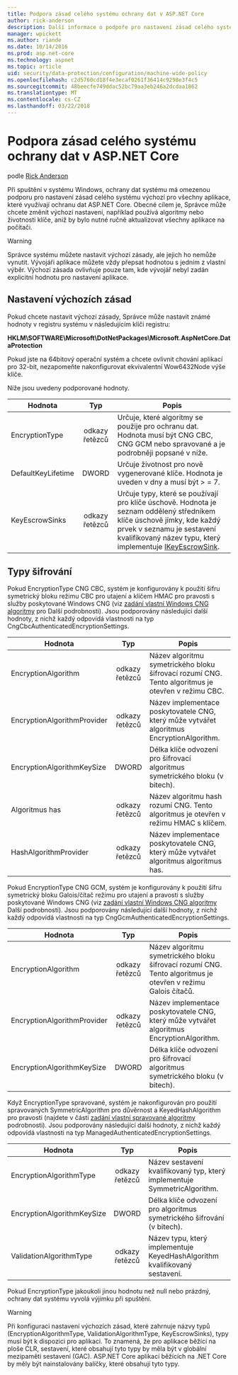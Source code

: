 ```yaml
---
title: Podpora zásad celého systému ochrany dat v ASP.NET Core
author: rick-anderson
description: Další informace o podpoře pro nastavení zásad celého systému výchozí pro všechny aplikace, které využívají ochranu dat ASP.NET Core.
manager: wpickett
ms.author: riande
ms.date: 10/14/2016
ms.prod: asp.net-core
ms.technology: aspnet
ms.topic: article
uid: security/data-protection/configuration/machine-wide-policy
ms.openlocfilehash: c2d5760cd18f4e3ecaf0261f36414c9298e3f4c5
ms.sourcegitcommit: 48beecfe749ddac52bc79aa3eb246a2dcdaa1862
ms.translationtype: MT
ms.contentlocale: cs-CZ
ms.lasthandoff: 03/22/2018
---
```

# <a name="data-protection-machine-wide-policy-support-in-aspnet-core"></a>Podpora zásad celého systému ochrany dat v ASP.NET Core

podle [Rick Anderson](https://twitter.com/RickAndMSFT)

Při spuštění v systému Windows, ochrany dat systému má omezenou podporu pro nastavení zásad celého systému výchozí pro všechny aplikace, které využívají ochranu dat ASP.NET Core. Obecné cílem je, Správce může chcete změnit výchozí nastavení, například používá algoritmy nebo životnosti klíče, aniž by bylo nutné ručně aktualizovat všechny aplikace na počítači.

> [!WARNING]
> Správce systému můžete nastavit výchozí zásady, ale jejich ho nemůže vynutit. Vývojáři aplikace můžete vždy přepsat hodnotou s jedním z vlastní výběr. Výchozí zásada ovlivňuje pouze tam, kde vývojář nebyl zadán explicitní hodnotu pro nastavení aplikace.

## <a name="setting-default-policy"></a>Nastavení výchozích zásad

Pokud chcete nastavit výchozí zásady, Správce může nastavit známé hodnoty v registru systému v následujícím klíči registru:

**HKLM\SOFTWARE\Microsoft\DotNetPackages\Microsoft.AspNetCore.DataProtection**

Pokud jste na 64bitový operační systém a chcete ovlivnit chování aplikací pro 32-bit, nezapomeňte nakonfigurovat ekvivalentní Wow6432Node výše klíče.

Níže jsou uvedeny podporované hodnoty.

| Hodnota              | Typ   | Popis |
| ------------------ | :----: | ----------- |
| EncryptionType     | odkazy řetězců | Určuje, které algoritmy se použije pro ochranu dat. Hodnota musí být CNG CBC, CNG GCM nebo spravované a je podrobněji popsané v níže. |
| DefaultKeyLifetime | DWORD  | Určuje životnost pro nově vygenerované klíče. Hodnota je uveden v dny a musí být > = 7. |
| KeyEscrowSinks     | odkazy řetězců | Určuje typy, které se používají pro klíče úschově. Hodnota je seznam oddělený středníkem klíče úschově jímky, kde každý prvek v seznamu je sestavení kvalifikovaný název typu, který implementuje [IKeyEscrowSink](/dotnet/api/microsoft.aspnetcore.dataprotection.keymanagement.ikeyescrowsink). |

## <a name="encryption-types"></a>Typy šifrování

Pokud EncryptionType CNG CBC, systém je konfigurovány k použití šifru symetrický bloku režimu CBC pro utajení a klíčem HMAC pro pravosti s služby poskytované Windows CNG (viz [zadání vlastní Windows CNG algoritmy](xref:security/data-protection/configuration/overview#specifying-custom-windows-cng-algorithms) pro Další podrobnosti). Jsou podporovány následující další hodnoty, z nichž každý odpovídá vlastnosti na typ CngCbcAuthenticatedEncryptionSettings.

| Hodnota                       | Typ   | Popis |
| --------------------------- | :----: | ----------- |
| EncryptionAlgorithm         | odkazy řetězců | Název algoritmu symetrického bloku šifrovací rozumí CNG. Tento algoritmus je otevřen v režimu CBC. |
| EncryptionAlgorithmProvider | odkazy řetězců | Název implementace poskytovatele CNG, který může vytvářet algoritmus EncryptionAlgorithm. |
| EncryptionAlgorithmKeySize  | DWORD  | Délka klíče odvození pro šifrovací algoritmus symetrického bloku (v bitech). |
| Algoritmus has               | odkazy řetězců | Název algoritmu hash rozumí CNG. Tento algoritmus je otevřen v režimu HMAC s klíčem. |
| HashAlgorithmProvider       | odkazy řetězců | Název implementace poskytovatele CNG, který může vytvářet algoritmus algoritmus has. |

Pokud EncryptionType CNG GCM, systém je konfigurovány k použití šifru symetrický bloku Galois/čítač režimu pro utajení a pravosti s služby poskytované Windows CNG (viz [zadání vlastní Windows CNG algoritmy](xref:security/data-protection/configuration/overview#specifying-custom-windows-cng-algorithms) Další podrobnosti). Jsou podporovány následující další hodnoty, z nichž každý odpovídá vlastnosti na typ CngGcmAuthenticatedEncryptionSettings.

| Hodnota                       | Typ   | Popis |
| --------------------------- | :----: | ----------- |
| EncryptionAlgorithm         | odkazy řetězců | Název algoritmu symetrického bloku šifrovací rozumí CNG. Tento algoritmus je otevřen v režimu Galois čítačů. |
| EncryptionAlgorithmProvider | odkazy řetězců | Název implementace poskytovatele CNG, který může vytvářet algoritmus EncryptionAlgorithm. |
| EncryptionAlgorithmKeySize  | DWORD  | Délka klíče odvození pro šifrovací algoritmus symetrického bloku (v bitech). |

Když EncryptionType spravované, systém je nakonfigurován pro použití spravovaných SymmetricAlgorithm pro důvěrnost a KeyedHashAlgorithm pro pravosti (najdete v části [zadání vlastní spravované algoritmy](xref:security/data-protection/configuration/overview#specifying-custom-managed-algorithms) podrobnosti). Jsou podporovány následující další hodnoty, z nichž každý odpovídá vlastnosti na typ ManagedAuthenticatedEncryptionSettings.

| Hodnota                      | Typ   | Popis |
| -------------------------- | :----: | ----------- |
| EncryptionAlgorithmType    | odkazy řetězců | Název sestavení kvalifikovaný typ, který implementuje SymmetricAlgorithm. |
| EncryptionAlgorithmKeySize | DWORD  | Délka klíče odvození pro algoritmus symetrického šifrování (v bitech). |
| ValidationAlgorithmType    | odkazy řetězců | Název typu, který implementuje KeyedHashAlgorithm kvalifikovaný sestavení. |

Pokud EncryptionType jakoukoli jinou hodnotu než null nebo prázdný, ochrany dat systému vyvolá výjimku při spuštění.

> [!WARNING]
> Při konfiguraci nastavení výchozích zásad, které zahrnuje názvy typů (EncryptionAlgorithmType, ValidationAlgorithmType, KeyEscrowSinks), typy musí být k dispozici pro aplikaci. To znamená, že pro aplikace běžící na ploše CLR, sestavení, které obsahují tyto typy by měla být v globální mezipaměti sestavení (GAC). ASP.NET Core aplikací běžících na .NET Core by měly být nainstalovány balíčky, které obsahují tyto typy.
